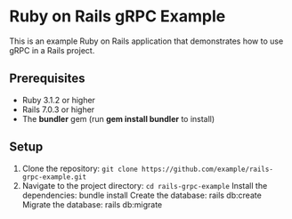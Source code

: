 # Ruby on Rails gRPC Example

This is an example Ruby on Rails application that demonstrates how to use gRPC in a Rails project.

## Prerequisites
* Ruby 3.1.2 or higher
* Rails 7.0.3 or higher
* The **bundler** gem (run **gem install bundler** to install)

## Setup
1. Clone the repository: `git clone https://github.com/example/rails-grpc-example.git`
2. Navigate to the project directory: `cd rails-grpc-example`
Install the dependencies: bundle install
Create the database: rails db:create
Migrate the database: rails db:migrate